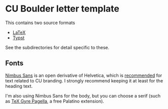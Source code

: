 # CU Boulder letter template

This contains two source formats

* [LaTeX](./latex)
* [Typst](./typst)

See the subdirectories for detail specific to these.

## Fonts

[Nimbus Sans](https://en.wikipedia.org/wiki/Nimbus_Sans) is an open derivative
of Helvetica, which is
[recommended](https://www.colorado.edu/brand/how-use/typography) for text
related to CU branding. I strongly recommend keeping it at least for the heading
text.

I'm also using Nimbus Sans for the body, but you can choose a serif (such as [TeX Gyre
Pagella](http://www.gust.org.pl/projects/e-foundry/tex-gyre), a free Palatino extension).
